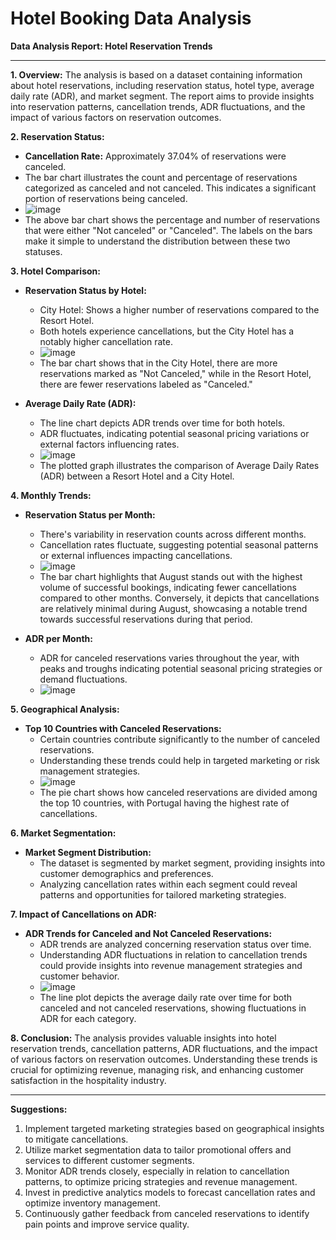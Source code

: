 # Hotel Booking Data Analysis

**Data Analysis Report: Hotel Reservation Trends**

---

**1. Overview:**
   The analysis is based on a dataset containing information about hotel reservations, including reservation status, hotel type, average daily rate (ADR), and market segment. The report aims to provide insights into reservation patterns, cancellation trends, ADR fluctuations, and the impact of various factors on reservation outcomes.

**2. Reservation Status:**
   - **Cancellation Rate:** Approximately 37.04% of reservations were canceled.
   - The bar chart illustrates the count and percentage of reservations categorized as canceled and not canceled. This indicates a significant portion of reservations being canceled.
   - ![image](https://github.com/nileshely/Hotel-Booking-Data-Analysis/assets/163812350/f7183bf9-e8b3-4b8a-94e6-87ea8f268030)
   - The above bar chart shows the percentage and number of reservations that were either "Not canceled" or "Canceled". The labels on the bars make it simple to understand the distribution between these two statuses.


**3. Hotel Comparison:**
   - **Reservation Status by Hotel:** 
     - City Hotel: Shows a higher number of reservations compared to the Resort Hotel.
     - Both hotels experience cancellations, but the City Hotel has a notably higher cancellation rate.
     - ![image](https://github.com/nileshely/Hotel-Booking-Data-Analysis/assets/163812350/4e2a2152-8cf6-4c0a-805d-8814e04c96e4)
     - The bar chart shows that in the City Hotel, there are more reservations marked as "Not Canceled," while in the Resort Hotel, there are fewer reservations labeled as "Canceled."

   - **Average Daily Rate (ADR):** 
     - The line chart depicts ADR trends over time for both hotels.
     - ADR fluctuates, indicating potential seasonal pricing variations or external factors influencing rates.
     - ![image](https://github.com/nileshely/Hotel-Booking-Data-Analysis/assets/163812350/ce344974-30a2-4198-be16-6714fd93f139)
     - The plotted graph illustrates the comparison of Average Daily Rates (ADR) between a Resort Hotel and a City Hotel.


**4. Monthly Trends:**
   - **Reservation Status per Month:**
     - There's variability in reservation counts across different months.
     - Cancellation rates fluctuate, suggesting potential seasonal patterns or external influences impacting cancellations.
     - ![image](https://github.com/nileshely/Hotel-Booking-Data-Analysis/assets/163812350/709f6c0f-2bc5-4076-8ec3-0e0d2cda6293)
     - The bar chart highlights that August stands out with the highest volume of successful bookings, indicating fewer cancellations compared to other months. Conversely, it depicts that cancellations are relatively minimal during August, showcasing a notable trend towards successful reservations during that period.

   - **ADR per Month:**
     - ADR for canceled reservations varies throughout the year, with peaks and troughs indicating potential seasonal pricing strategies or demand fluctuations.
     - ![image](https://github.com/nileshely/Hotel-Booking-Data-Analysis/assets/163812350/e25d7857-fa6c-4a82-a51d-585c1d18abd8)


**5. Geographical Analysis:**
   - **Top 10 Countries with Canceled Reservations:**
     - Certain countries contribute significantly to the number of canceled reservations.
     - Understanding these trends could help in targeted marketing or risk management strategies.
     - ![image](https://github.com/nileshely/Hotel-Booking-Data-Analysis/assets/163812350/16f3c848-0666-401b-b7d0-a07ad8c098fe)
     - The pie chart shows how canceled reservations are divided among the top 10 countries, with Portugal having the highest rate of cancellations.



**6. Market Segmentation:**
   - **Market Segment Distribution:**
     - The dataset is segmented by market segment, providing insights into customer demographics and preferences.
     - Analyzing cancellation rates within each segment could reveal patterns and opportunities for tailored marketing strategies.

**7. Impact of Cancellations on ADR:**
   - **ADR Trends for Canceled and Not Canceled Reservations:**
     - ADR trends are analyzed concerning reservation status over time.
     - Understanding ADR fluctuations in relation to cancellation trends could provide insights into revenue management strategies and customer behavior.
     - ![image](https://github.com/nileshely/Hotel-Booking-Data-Analysis/assets/163812350/c738d62e-c835-4e04-bb57-6690be39861e)
     - The line plot depicts the average daily rate over time for both canceled and not canceled reservations, showing fluctuations in ADR for each category.


**8. Conclusion:**
   The analysis provides valuable insights into hotel reservation trends, cancellation patterns, ADR fluctuations, and the impact of various factors on reservation outcomes. Understanding these trends is crucial for optimizing revenue, managing risk, and enhancing customer satisfaction in the hospitality industry.

--- 

**Suggestions:**
1. Implement targeted marketing strategies based on geographical insights to mitigate cancellations.
2. Utilize market segmentation data to tailor promotional offers and services to different customer segments.
3. Monitor ADR trends closely, especially in relation to cancellation patterns, to optimize pricing strategies and revenue management.
4. Invest in predictive analytics models to forecast cancellation rates and optimize inventory management.
5. Continuously gather feedback from canceled reservations to identify pain points and improve service quality.

